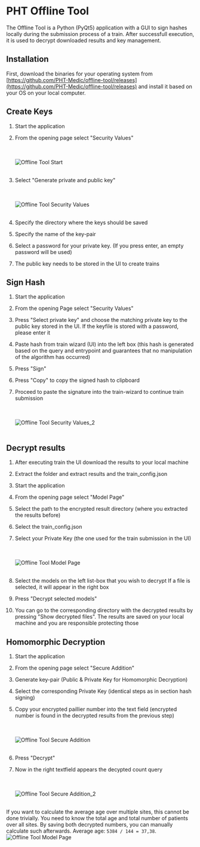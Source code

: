 # PHT Offline Tool

The Offline Tool is a Python (PyQt5) application with a GUI to sign hashes locally during the submission process of a train.
After successfull execution, it is used to decrypt downloaded results and key management.


## Installation

First, download the binaries for your operating system from [https://github.com/PHT-Medic/offline-tool/releases](https://github.com/PHT-Medic/offline-tool/releases)
and install it based on your OS on your local computer.

## Create Keys

1. Start the application
2. From the opening page select "Security Values"

   <br/><br/>
   ![Offline Tool Start](images/offline_tool_images/start.png)
   <br/><br/>

3. Select "Generate private and public key"
   
   <br/><br/>
   ![Offline Tool Security Values](images/offline_tool_images/1step.png)
   <br/><br/>


4. Specify the directory where the keys should be saved
5. Specify the name of the key-pair
6. Select a password for your private key. (If you press enter, an empty password will be used)
7. The public key needs to be stored in the UI to create trains

## Sign Hash 

1. Start the application
2. From the opening Page select "Security Values"
3. Press "Select private key" and choose the matching private key to the public key stored in the UI. If the keyfile is stored with a password, please enter it
4. Paste hash from train wizard (UI) into the left box (this hash is generated based on the query and entrypoint and guarantees that no manipulation of the algorithm has occurred)
5. Press "Sign"
6. Press "Copy" to copy the signed hash to clipboard
7. Proceed to paste the signature into the train-wizard to continue train submission

   <br/><br/>
   ![Offline Tool Security Values_2](images/offline_tool_images/sign.png)
   <br/><br/>

## Decrypt results

1. After executing train the UI download the results to your local machine
2. Extract the folder and extract results and the train_config.json
3. Start the application
4. From the opening page select "Model Page"
5. Select the path to the encrypted result directory (where you extracted the results before)
6. Select the train_config.json
7. Select your Private Key (the one used for the train submission in the UI)

   <br/><br/>
   ![Offline Tool Model Page](images/offline_tool_images/4step.png)
   <br/><br/>

8. Select the models on the left list-box that you wish to decrypt
   If a file is selected, it will appear in the right box
9. Press "Decrypt selected models"
10. You can go to the corresponding directory with the decrypted results by pressing
    "Show decrypted files". The results are saved on your local machine and you are responsible protecting those   

## Homomorphic Decryption

1. Start the application
2. From the opening page select "Secure Addition"
3. Generate key-pair (Public & Private Key for Homomorphic Decryption)
4. Select the corresponding Private Key (identical steps as in section hash signing)
5. Copy your encrypted paillier number into the text field (encrypted number is found in the decrypted results from the
   previous step)
   
   <br/><br/>
   ![Offline Tool Secure Addition](images/offline_tool_images/extra.png)
   <br/><br/>
   
6. Press "Decrypt"
7. Now in the right textfield appears the decypted count query

   <br/><br/>
   ![Offline Tool Secure Addition_2](images/offline_tool_images/5step.png)
   <br/><br/>

If you want to calculate the average age over multiple sites, this cannot be done trivially.
You need to know the total age and total number of patients over all sites. By saving both decrypted numbers,
you can manually calculate such afterwards. Average age: `5384 / 144 = 37,38`.
![Offline Tool Model Page](images/offline_tool_images/6step.png)

